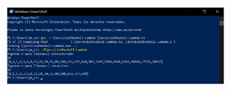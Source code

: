![Ejercicio2Haskell-Lambda](https://github.com/JhulenMallo/Examen319_2/blob/main/Ejecuciones%20de%20programa/Ejercicio2Haskell-Lambda.png)
